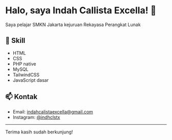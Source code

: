 # Halo, saya Indah Callista Excella! 👋

Saya pelajar SMKN Jakarta kejuruan Rekayasa Perangkat Lunak 

## 🔧 Skill
- HTML
- CSS
- PHP native
- MySQL
- TailwindCSS
- JavaScript dasar

## 📫 Kontak
- Email: [indahcalistaexcella@gmail.com](mailto:indahcalistaexcella@gmail.com)
- Instagram: [@indhclstx](https://instagram.com/indhclstx)

---


Terima kasih sudah berkunjung!

